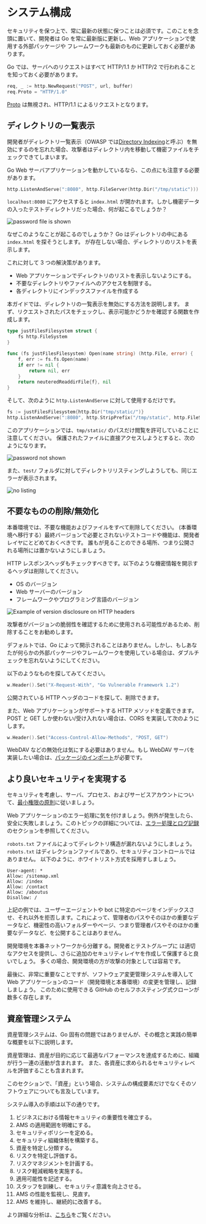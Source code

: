 システム構成
====================

セキュリティを保つ上で、常に最新の状態に保つことは必須です。このことを念頭に置いて、開発者は Go を常に最新版に更新し、Web アプリケーションで使用する外部パッケージや
フレームワークも最新のものに更新しておく必要があります。

Go では、サーバへのリクエストはすべて HTTP/1.1 か HTTP/2 で行われることを知っておく必要があります。

```go
req, _ := http.NewRequest("POST", url, buffer)
req.Proto = "HTTP/1.0"
```

[Proto][3] は無視され、HTTP/1.1 によるリクエストとなります。

## ディレクトリの一覧表示

開発者がディレクトリ一覧表示（OWASP では[Directory Indexing][4]と呼ぶ）を無効にするのを忘れた場合、攻撃者はディレクトリ内を移動して機密ファイルをチェックできてしまいます。

Go Web サーバアプリケーションを動かしているなら、この点にも注意する必要があります。

```go
http.ListenAndServe(":8080", http.FileServer(http.Dir("/tmp/static")))
```

`localhost:8080` にアクセスすると `index.html` が開かれます。しかし機密データの入ったテストディレクトリだった場合、何が起こるでしょうか？

![password file is shown](files/index_file.png)

なぜこのようなことが起こるのでしょうか？
Go はディレクトリの中にある `index.html` を探そうとします。
が存在しない場合、ディレクトリのリストを表示します。

これに対して 3 つの解決策があります。

* Web アプリケーションでディレクトリのリストを表示しないようにする。
* 不要なディレクトリやファイルへのアクセスを制限する。
* 各ディレクトリにインデックスファイルを作成する

本ガイドでは、ディレクトリの一覧表示を無効にする方法を説明します。
まず、リクエストされたパスをチェックし、表示可能かどうかを確認する関数を作成します。

```go
type justFilesFilesystem struct {
    fs http.FileSystem
}

func (fs justFilesFilesystem) Open(name string) (http.File, error) {
    f, err := fs.fs.Open(name)
    if err != nil {
        return nil, err
    }
    return neuteredReaddirFile{f}, nil
}
```

そして、次のように `http.ListenAndServe` に対して使用するだけです。

```go
fs := justFilesFilesystem{http.Dir("tmp/static/")}
http.ListenAndServe(":8080", http.StripPrefix("/tmp/static", http.FileServer(fs)))
```

このアプリケーションでは、`tmp/static/` のパスだけ閲覧を許可していることに注意してください。
保護されたファイルに直接アクセスしようとすると、次のようになります。

![password not shown](files/safe.png)

また、`test/` フォルダに対してディレクトリリスティングしようしても、同じエラーが表示されます。

![no listing](files/safe2.png)

## 不要なものの削除/無効化

本番環境では、不要な機能およびファイルをすべて削除してください。
(本番環境へ移行する）最終バージョンで必要とされないテストコードや機能は、開発者レイヤにとどめておくべきです。
誰もが見ることのできる場所、つまり公開される場所には置かないようにしましょう。

HTTP レスポンスヘッダもチェックすべきです。以下のような機密情報を開示するヘッダは削除してください。

* OS のバージョン
* Web サーバーのバージョン
* フレームワークやプログラミング言語のバージョン

![Example of version disclosure on HTTP headers](files/headers_set_versions.jpg)

攻撃者がバージョンの脆弱性を確認するために使用される可能性があるため、削除することをお勧めします。

デフォルトでは、Go によって開示されることはありません。しかし、もしあなたが何らかの外部パッケージやフレームワークを使用している場合は、ダブルチェックを忘れないようにしてください。

以下のようなものを探してみてください。

```go
w.Header().Set("X-Request-With", "Go Vulnerable Framework 1.2")
```

公開されている HTTP ヘッダのコードを探して、削除できます。

また、Web アプリケーションがサポートする HTTP メソッドを定義できます。
POST と GET しか使わない/受け入れない場合は、CORS を実装して次のようにします。

```go
w.Header().Set("Access-Control-Allow-Methods", "POST, GET")
```

WebDAV などの無効化は気にする必要はありません。もし WebDAV サーバを実装したい場合は、[パッケージのインポート][2]が必要です。

## より良いセキュリティを実現する

セキュリティを考慮し、サーバ、プロセス、およびサービスアカウントについて、[最小権限の原則][1]に従いましょう。

Web アプリケーションのエラー処理に気を付けましょう。例外が発生したら、安全に失敗しましょう。このトピックの詳細については、[エラー処理とログ記録][5]のセクションを参照してください。


`robots.txt` ファイルによってディレクトリ構造が漏れないようにしましょう。
`robots.txt` はディレクションファイルであり、セキュリティコントロールではありません。
以下のように、ホワイトリスト方式を採用すしましょう。

```
User-agent: *
Allow: /sitemap.xml
Allow: /index
Allow: /contact
Allow: /aboutus
Disallow: /
```

上記の例では、ユーザーエージェントや bot に特定のページをインデックスさせ、それ以外を拒否します。これによって、管理者のパスやそのほかの重要なデータなど、機密性の高いフォルダーやページ、つまり管理者パスやそのほかの重要なデータなど、を公開することはありません。

開発環境を本番ネットワークから分離する。開発者とテストグループに
は適切なアクセスを提供し、さらに追加のセキュリティレイヤを作成して保護すると良いでしょう。
多くの場合、開発環境の方が攻撃の対象としては容易です。

最後に、非常に重要なことですが、ソフトウェア変更管理システムを導入して
Web アプリケーションのコード（開発環境と本番環境）の変更を管理し、記録しましょう。
このために使用できる GitHub のセルフホスティング式クローンが数多く存在します。

## 資産管理システム

資産管理システムは、Go 固有の問題ではありませんが、その概念と実践の簡単な概要を以下に説明します。

資産管理は、資産が目的に応じて最適なパフォーマンスを達成するために、組織が行う一連の活動が含まれます。
また、各資産に求められるセキュリティレベルを評価することも含まれます。

このセクションで、「資産」という場合、システムの構成要素だけでなくそのソフトウェアについても言及しています。

システム導入の手順は以下の通りです。

1. ビジネスにおける情報セキュリティの重要性を確立する。
2. AMS の適用範囲を明確にする。
3. セキュリティポリシーを定める。
4. セキュリティ組織体制を構築する。
5. 資産を特定し分類する。
6. リスクを特定し評価する。
7. リスクマネジメントを計画する。
8. リスク軽減戦略を実施する。
9. 適用可能性を記述する。
10. スタッフを訓練し、セキュリティ意識を向上させる。
11. AMS の性能を監視し、見直す。
12. AMS を維持し、継続的に改善する。

より詳細な分析は、[こちら][5]をご覧ください。

[1]: https://www.owasp.org/index.php/Least_privilege
[2]: https://godoc.org/golang.org/x/net/webdav
[3]: https://golang.org/pkg/net/http/#Request
[4]: https://www.owasp.org/index.php/OWASP_Periodic_Table_of_Vulnerabilities_-_Directory_Indexing
[5]: https://www.giac.org/paper/gsec/2693/implementation-methodology-information-security-management-system-to-comply-bs-7799-requi/104600
